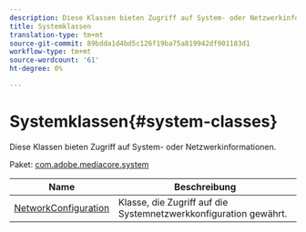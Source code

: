 ```yaml
---
description: Diese Klassen bieten Zugriff auf System- oder Netzwerkinformationen.
title: Systemklassen
translation-type: tm+mt
source-git-commit: 89bdda1d4bd5c126f19ba75a819942df901183d1
workflow-type: tm+mt
source-wordcount: '61'
ht-degree: 0%

---
```



# Systemklassen{#system-classes}

Diese Klassen bieten Zugriff auf System- oder Netzwerkinformationen.

Paket: [com.adobe.mediacore.system](https://help.adobe.com/en_US/primetime/api/psdk/asdoc-dhls_1.4/com/adobe/mediacore/system/package-detail.html)

| Name | Beschreibung |
|---|---|
| [NetworkConfiguration](https://help.adobe.com/en_US/primetime/api/psdk/asdoc-dhls_1.4/com/adobe/mediacore/system/NetworkConfiguration.html) | Klasse, die Zugriff auf die Systemnetzwerkkonfiguration gewährt. |

